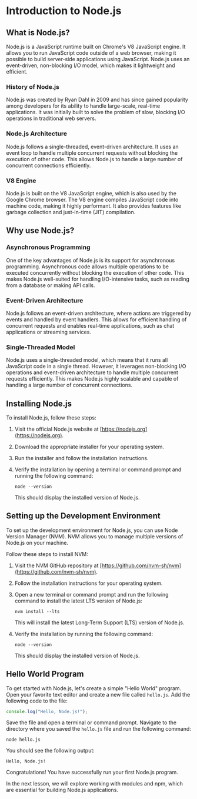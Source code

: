 # Introduction to Node.js

## What is Node.js?

Node.js is a JavaScript runtime built on Chrome's V8 JavaScript engine. It allows you to run JavaScript code outside of a web browser, making it possible to build server-side applications using JavaScript. Node.js uses an event-driven, non-blocking I/O model, which makes it lightweight and efficient.

### History of Node.js

Node.js was created by Ryan Dahl in 2009 and has since gained popularity among developers for its ability to handle large-scale, real-time applications. It was initially built to solve the problem of slow, blocking I/O operations in traditional web servers.

### Node.js Architecture

Node.js follows a single-threaded, event-driven architecture. It uses an event loop to handle multiple concurrent requests without blocking the execution of other code. This allows Node.js to handle a large number of concurrent connections efficiently.

### V8 Engine

Node.js is built on the V8 JavaScript engine, which is also used by the Google Chrome browser. The V8 engine compiles JavaScript code into machine code, making it highly performant. It also provides features like garbage collection and just-in-time (JIT) compilation.

## Why use Node.js?

### Asynchronous Programming

One of the key advantages of Node.js is its support for asynchronous programming. Asynchronous code allows multiple operations to be executed concurrently without blocking the execution of other code. This makes Node.js well-suited for handling I/O-intensive tasks, such as reading from a database or making API calls.

### Event-Driven Architecture

Node.js follows an event-driven architecture, where actions are triggered by events and handled by event handlers. This allows for efficient handling of concurrent requests and enables real-time applications, such as chat applications or streaming services.

### Single-Threaded Model

Node.js uses a single-threaded model, which means that it runs all JavaScript code in a single thread. However, it leverages non-blocking I/O operations and event-driven architecture to handle multiple concurrent requests efficiently. This makes Node.js highly scalable and capable of handling a large number of concurrent connections.

## Installing Node.js

To install Node.js, follow these steps:

1. Visit the official Node.js website at [https://nodejs.org](https://nodejs.org).
2. Download the appropriate installer for your operating system.
3. Run the installer and follow the installation instructions.
4. Verify the installation by opening a terminal or command prompt and running the following command:

   ```shell
   node --version
   ```

   This should display the installed version of Node.js.

## Setting up the Development Environment

To set up the development environment for Node.js, you can use Node Version Manager (NVM). NVM allows you to manage multiple versions of Node.js on your machine.

Follow these steps to install NVM:

1. Visit the NVM GitHub repository at [https://github.com/nvm-sh/nvm](https://github.com/nvm-sh/nvm).
2. Follow the installation instructions for your operating system.
3. Open a new terminal or command prompt and run the following command to install the latest LTS version of Node.js:

   ```shell
   nvm install --lts
   ```

   This will install the latest Long-Term Support (LTS) version of Node.js.

4. Verify the installation by running the following command:

   ```shell
   node --version
   ```

   This should display the installed version of Node.js.

## Hello World Program

To get started with Node.js, let's create a simple "Hello World" program. Open your favorite text editor and create a new file called `hello.js`. Add the following code to the file:

```javascript
console.log("Hello, Node.js!");
```

Save the file and open a terminal or command prompt. Navigate to the directory where you saved the `hello.js` file and run the following command:

```shell
node hello.js
```

You should see the following output:

```
Hello, Node.js!
```

Congratulations! You have successfully run your first Node.js program.

In the next lesson, we will explore working with modules and npm, which are essential for building Node.js applications.